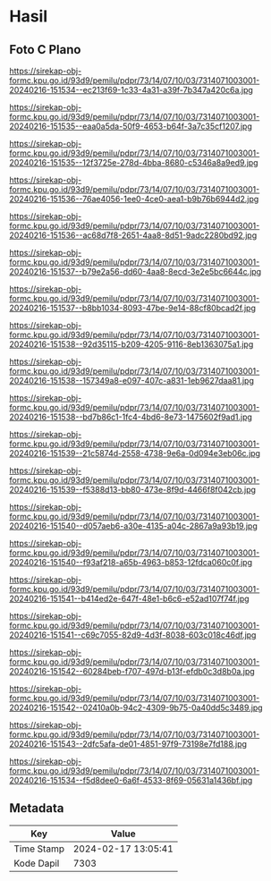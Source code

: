 # Hasil

## Foto C Plano

https://sirekap-obj-formc.kpu.go.id/93d9/pemilu/pdpr/73/14/07/10/03/7314071003001-20240216-151534--ec213f69-1c33-4a31-a39f-7b347a420c6a.jpg

https://sirekap-obj-formc.kpu.go.id/93d9/pemilu/pdpr/73/14/07/10/03/7314071003001-20240216-151535--eaa0a5da-50f9-4653-b64f-3a7c35cf1207.jpg

https://sirekap-obj-formc.kpu.go.id/93d9/pemilu/pdpr/73/14/07/10/03/7314071003001-20240216-151535--12f3725e-278d-4bba-8680-c5346a8a9ed9.jpg

https://sirekap-obj-formc.kpu.go.id/93d9/pemilu/pdpr/73/14/07/10/03/7314071003001-20240216-151536--76ae4056-1ee0-4ce0-aea1-b9b76b6944d2.jpg

https://sirekap-obj-formc.kpu.go.id/93d9/pemilu/pdpr/73/14/07/10/03/7314071003001-20240216-151536--ac68d7f8-2651-4aa8-8d51-9adc2280bd92.jpg

https://sirekap-obj-formc.kpu.go.id/93d9/pemilu/pdpr/73/14/07/10/03/7314071003001-20240216-151537--b79e2a56-dd60-4aa8-8ecd-3e2e5bc6644c.jpg

https://sirekap-obj-formc.kpu.go.id/93d9/pemilu/pdpr/73/14/07/10/03/7314071003001-20240216-151537--b8bb1034-8093-47be-9e14-88cf80bcad2f.jpg

https://sirekap-obj-formc.kpu.go.id/93d9/pemilu/pdpr/73/14/07/10/03/7314071003001-20240216-151538--92d35115-b209-4205-9116-8eb1363075a1.jpg

https://sirekap-obj-formc.kpu.go.id/93d9/pemilu/pdpr/73/14/07/10/03/7314071003001-20240216-151538--157349a8-e097-407c-a831-1eb9627daa81.jpg

https://sirekap-obj-formc.kpu.go.id/93d9/pemilu/pdpr/73/14/07/10/03/7314071003001-20240216-151538--bd7b86c1-1fc4-4bd6-8e73-1475602f9ad1.jpg

https://sirekap-obj-formc.kpu.go.id/93d9/pemilu/pdpr/73/14/07/10/03/7314071003001-20240216-151539--21c5874d-2558-4738-9e6a-0d094e3eb06c.jpg

https://sirekap-obj-formc.kpu.go.id/93d9/pemilu/pdpr/73/14/07/10/03/7314071003001-20240216-151539--f5388d13-bb80-473e-8f9d-4466f8f042cb.jpg

https://sirekap-obj-formc.kpu.go.id/93d9/pemilu/pdpr/73/14/07/10/03/7314071003001-20240216-151540--d057aeb6-a30e-4135-a04c-2867a9a93b19.jpg

https://sirekap-obj-formc.kpu.go.id/93d9/pemilu/pdpr/73/14/07/10/03/7314071003001-20240216-151540--f93af218-a65b-4963-b853-12fdca060c0f.jpg

https://sirekap-obj-formc.kpu.go.id/93d9/pemilu/pdpr/73/14/07/10/03/7314071003001-20240216-151541--b414ed2e-647f-48e1-b6c6-e52ad107f74f.jpg

https://sirekap-obj-formc.kpu.go.id/93d9/pemilu/pdpr/73/14/07/10/03/7314071003001-20240216-151541--c69c7055-82d9-4d3f-8038-603c018c46df.jpg

https://sirekap-obj-formc.kpu.go.id/93d9/pemilu/pdpr/73/14/07/10/03/7314071003001-20240216-151542--60284beb-f707-497d-b13f-efdb0c3d8b0a.jpg

https://sirekap-obj-formc.kpu.go.id/93d9/pemilu/pdpr/73/14/07/10/03/7314071003001-20240216-151542--02410a0b-94c2-4309-9b75-0a40dd5c3489.jpg

https://sirekap-obj-formc.kpu.go.id/93d9/pemilu/pdpr/73/14/07/10/03/7314071003001-20240216-151543--2dfc5afa-de01-4851-97f9-73198e7fd188.jpg

https://sirekap-obj-formc.kpu.go.id/93d9/pemilu/pdpr/73/14/07/10/03/7314071003001-20240216-151534--f5d8dee0-6a6f-4533-8f69-05631a1436bf.jpg


## Metadata

| Key        | Value               |
| ---------- | ------------------- |
| Time Stamp | 2024-02-17 13:05:41 |
| Kode Dapil | 7303                |



